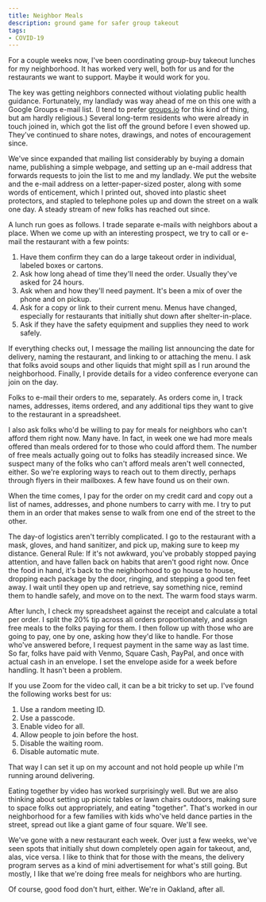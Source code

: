 ```yaml
---
title: Neighbor Meals
description: ground game for safer group takeout
tags:
- COVID-19
---
```


For a couple weeks now, I've been coordinating group-buy takeout lunches for my neighborhood.  It has worked very well, both for us and for the restaurants we want to support.  Maybe it would work for you.

The key was getting neighbors connected without violating public health guidance.  Fortunately, my landlady was way ahead of me on this one with a Google Groups e-mail list.  (I tend to prefer [groups.io](https://groups.io) for this kind of thing, but am hardly religious.)  Several long-term residents who were already in touch joined in, which got the list off the ground before I even showed up.  They've continued to share notes, drawings, and notes of encouragement since.

We've since expanded that mailing list considerably by buying a domain name, publishing a simple webpage, and setting up an e-mail address that forwards requests to join the list to me and my landlady.  We put the website and the e-mail address on a letter-paper-sized poster, along with some words of enticement, which I printed out, shoved into plastic sheet protectors, and stapled to telephone poles up and down the street on a walk one day.  A steady stream of new folks has reached out since.

A lunch run goes as follows.  I trade separate e-mails with neighbors about a place.  When we come up with an interesting prospect, we try to call or e-mail the restaurant with a few points:

1. Have them confirm they can do a large takeout order in individual, labeled boxes or cartons.
2. Ask how long ahead of time they'll need the order.  Usually they've asked for 24 hours.
3. Ask when and how they'll need payment.  It's been a mix of over the phone and on pickup.
4. Ask for a copy or link to their current menu.  Menus have changed, especially for restaurants that initially shut down after shelter-in-place.
5. Ask if they have the safety equipment and supplies they need to work safely.

If everything checks out, I message the mailing list announcing the date for delivery, naming the restaurant, and linking to or attaching the menu.  I ask that folks avoid soups and other liquids that might spill as I run around the neighborhood.  Finally, I provide details for a video conference everyone can join on the day.

Folks to e-mail their orders to me, separately.  As orders come in, I track names, addresses, items ordered, and any additional tips they want to give to the restaurant in a spreadsheet.

I also ask folks who'd be willing to pay for meals for neighbors who can't afford them right now.  Many have.  In fact, in week one we had more meals offered than meals ordered for to those who could afford them.  The number of free meals actually going out to folks has steadily increased since.  We suspect many of the folks who can't afford meals aren't well connected, either.  So we're exploring ways to reach out to them directly, perhaps through flyers in their mailboxes.  A few have found us on their own.

When the time comes, I pay for the order on my credit card and copy out a list of names, addresses, and phone numbers to carry with me.  I try to put them in an order that makes sense to walk from one end of the street to the other.

The day-of logistics aren't terribly complicated.  I go to the restaurant with a mask, gloves, and hand sanitizer, and pick up, making sure to keep my distance.  General Rule: If it's not awkward, you've probably stopped paying attention, and have fallen back on habits that aren't good right now.  Once the food in hand, it's back to the neighborhood to go house to house, dropping each package by the door, ringing, and stepping a good ten feet away.  I wait until they open up and retrieve, say something nice, remind them to handle safely, and move on to the next.  The warm food stays warm.

After lunch, I check my spreadsheet against the receipt and calculate a total per order.  I split the 20% tip across all orders proportionately, and assign free meals to the folks paying for them.  I then follow up with those who are going to pay, one by one, asking how they'd like to handle.  For those who've answered before, I request payment in the same way as last time.  So far, folks have paid with Venmo, Square Cash, PayPal, and once with actual cash in an envelope.  I set the envelope aside for a week before handling.  It hasn't been a problem.

If you use Zoom for the video call, it can be a bit tricky to set up.  I've found the following works best for us:

1. Use a random meeting ID.
2. Use a passcode.
3. Enable video for all.
4. Allow people to join before the host.
5. Disable the waiting room.
6. Disable automatic mute.

That way I can set it up on my account and not hold people up while I'm running around delivering.

Eating together by video has worked surprisingly well.   But we are also thinking about setting up picnic tables or lawn chairs outdoors, making sure to space folks out appropriately, and eating "together".  That's worked in our neighborhood for a few families with kids who've held dance parties in the street, spread out like a giant game of four square.  We'll see.

We've gone with a new restaurant each week.  Over just a few weeks, we've seen spots that initially shut down completely open again for takeout, and, alas, vice versa.  I like to think that for those with the means, the delivery program serves as a kind of mini advertisement for what's still going.  But mostly, I like that we're doing free meals for neighbors who are hurting.

Of course, good food don't hurt, either.  We're in Oakland, after all.
